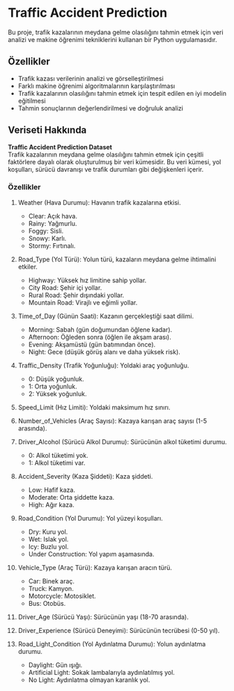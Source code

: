 # Traffic Accident Prediction

Bu proje, trafik kazalarının meydana gelme olasılığını tahmin etmek için veri analizi ve makine öğrenimi tekniklerini kullanan bir Python uygulamasıdır.

## Özellikler

- Trafik kazası verilerinin analizi ve görselleştirilmesi  
- Farklı makine öğrenimi algoritmalarının karşılaştırılması  
- Trafik kazalarının olasılığını tahmin etmek için tespit edilen en iyi modelin eğitilmesi  
- Tahmin sonuçlarının değerlendirilmesi ve doğruluk analizi  

## Veriseti Hakkında

**Traffic Accident Prediction Dataset**  
Trafik kazalarının meydana gelme olasılığını tahmin etmek için çeşitli faktörlere dayalı olarak oluşturulmuş bir veri kümesidir. Bu veri kümesi, yol koşulları, sürücü davranışı ve trafik durumları gibi değişkenleri içerir.

### Özellikler

1. Weather (Hava Durumu): Havanın trafik kazalarına etkisi.
   - Clear: Açık hava.
   - Rainy: Yağmurlu.
   - Foggy: Sisli.
   - Snowy: Karlı.
   - Stormy: Fırtınalı.

2. Road_Type (Yol Türü): Yolun türü, kazaların meydana gelme ihtimalini etkiler.
   - Highway: Yüksek hız limitine sahip yollar.
   - City Road: Şehir içi yollar.
   - Rural Road: Şehir dışındaki yollar.
   - Mountain Road: Virajlı ve eğimli yollar.

3. Time_of_Day (Günün Saati): Kazanın gerçekleştiği saat dilimi.
   - Morning: Sabah (gün doğumundan öğlene kadar).
   - Afternoon: Öğleden sonra (öğlen ile akşam arası).
   - Evening: Akşamüstü (gün batımından önce).
   - Night: Gece (düşük görüş alanı ve daha yüksek risk).

4. Traffic_Density (Trafik Yoğunluğu): Yoldaki araç yoğunluğu.
   - 0: Düşük yoğunluk.
   - 1: Orta yoğunluk.
   - 2: Yüksek yoğunluk.

5. Speed_Limit (Hız Limiti): Yoldaki maksimum hız sınırı.

6. Number_of_Vehicles (Araç Sayısı): Kazaya karışan araç sayısı (1-5 arasında).

7. Driver_Alcohol (Sürücü Alkol Durumu): Sürücünün alkol tüketimi durumu.
   - 0: Alkol tüketimi yok.
   - 1: Alkol tüketimi var.

8. Accident_Severity (Kaza Şiddeti): Kaza şiddeti.
   - Low: Hafif kaza.
   - Moderate: Orta şiddette kaza.
   - High: Ağır kaza.

9. Road_Condition (Yol Durumu): Yol yüzeyi koşulları.
   - Dry: Kuru yol.
   - Wet: Islak yol.
   - Icy: Buzlu yol.
   - Under Construction: Yol yapım aşamasında.

10. Vehicle_Type (Araç Türü): Kazaya karışan aracın türü.
    - Car: Binek araç.
    - Truck: Kamyon.
    - Motorcycle: Motosiklet.
    - Bus: Otobüs.

11. Driver_Age (Sürücü Yaşı): Sürücünün yaşı (18-70 arasında).

12. Driver_Experience (Sürücü Deneyimi): Sürücünün tecrübesi (0-50 yıl).

13. Road_Light_Condition (Yol Aydınlatma Durumu): Yolun aydınlatma durumu.
    - Daylight: Gün ışığı.
    - Artificial Light: Sokak lambalarıyla aydınlatılmış yol.
    - No Light: Aydınlatma olmayan karanlık yol.
